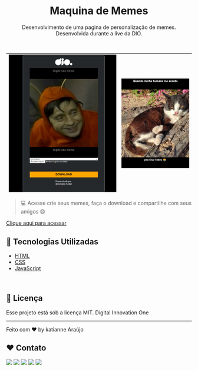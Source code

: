 
<h1 align="center"> Maquina de Memes</h1>

<p align="center">
Desenvolvimento de uma pagina de personalização de memes. 
<br>
Desenvolvida durante a live da DIO.
</p>

<br>

<img alt="Maquina de memes" src="./pictures/previe.png" width="100%">  | <img alt="download" src="./pictures/preview.png" width="100%">
| :---: | :---: |

> 💻 Acesse crie seus memes, faça o download e compartilhe com seus amigos 😄


[Clique aqui para acessar](https://katianne23.github.io/Maquina-de-memes/)




## 🚀 Tecnologias Utilizadas

- [HTML](https://developer.mozilla.org/pt-BR/docs/Web/HTML)
- [CSS](https://developer.mozilla.org/pt-BR/docs/Web/CSS)
- [JavaScript](https://developer.mozilla.org/pt-BR/docs/Web/JavaScript)

<br>


## :memo: Licença

Esse projeto está sob a licença MIT.
Digital Innovation One


---

Feito com ♥ by  katianne Araújo 
## ♥ Contato
 <a href="https://instagram.com/katianne.araujo" target="_blank"><img src="https://img.shields.io/badge/-Instagram-%23E4405F?style=for-the-badge&logo=instagram&logoColor=white" target="_blank"></a>
 	<a href="https://t.me/Katiannearaujo" target="_blank"><img src="https://img.shields.io/badge/Telegram-2CA5E0?style=for-the-badge&logo=telegram&logoColor=white"></a>
 <a href="https://discord.gg/jSpXMenR" target="_blank"><img src="https://img.shields.io/badge/Discord-7289DA?style=for-the-badge&logo=discord&logoColor=white" target="_blank"></a> 
  <a href = "mailto:katianne40@gmail.com"><img src="https://img.shields.io/badge/-Gmail-%23333?style=for-the-badge&logo=gmail&logoColor=white" target="_blank"></a>
  <a href="https://www.linkedin.com/in/katianne-ara%C3%BAjo-dos-santos-a7ab44204/" target="_blank"><img src="https://img.shields.io/badge/-LinkedIn-%230077B5?style=for-the-badge&logo=linkedin&logoColor=white" target="_blank"></a> 
